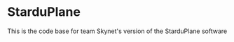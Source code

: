 StarduPlane
===========

This is the code base for team Skynet's version of the StarduPlane software
